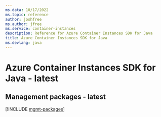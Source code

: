 ```yaml
---
ms.data: 10/17/2022
ms.topic: reference
author: joshfree
ms.author: jfree
ms.service: container-instances
description: Reference for Azure Container Instances SDK for Java
title: Azure Container Instances SDK for Java
ms.devlang: java
---
```

# Azure Container Instances SDK for Java - latest

## Management packages - latest
[!INCLUDE [mgmt-packages](container-instances-mgmt-index.md)]